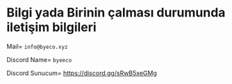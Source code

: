 # Bilgi yada Birinin çalması durumunda iletişim bilgileri

Mail= `info@byeco.xyz`

Discord Name= `byeeco`

Discord Sunucum= https://discord.gg/sRwB5xeGMg
